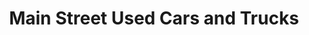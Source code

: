 ---
title: "Main Street Used Cars and Trucks"
url: /wauseon/main-street-used-cars-and-trucks/
shop: Autohaus
---